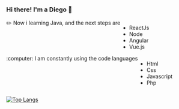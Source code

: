 ### Hi there! I'm a Diego 👋

<div style="display:flex;">
  &#9999;&#65039; Now i learning Java, and the next steps are
  <ul>
    <li>ReactJs</li>
    <li>Node</li>
    <li>Angular</li>
    <li>Vue.js</li>
  </ul>
</div>

<div style="display:flex;">
  :computer: I am constantly using the code languages
  <ul>
    <li>Html</li>
    <li>Css</li>
    <li>Javascript</li>
    <li>Php</li>
  </ul>
</div>

<!--!['Diego Priess'](https://github-readme-stats.vercel.app/api?username=DiegoPriess&show_icons=true&theme=dark)
<br>-->
[![Top Langs](https://github-readme-stats.vercel.app/api/top-langs/?username=DiegoPriess&layout=compact&theme=dark)](https://github.com/DiegoPriess/github-readme-stats) 




<!--
**DiegoPriess/DiegoPriess** is a ✨ _special_ ✨ repository because its `README.md` (this file) appears on your GitHub profile.

Here are some ideas to get you started:

- 🔭 I’m currently working on ...
- 🌱 I’m currently learning ...
- 👯 I’m looking to collaborate on ...
- 🤔 I’m looking for help with ...
- 💬 Ask me about ...
- 📫 How to reach me: ...
- 😄 Pronouns: ...
- ⚡ Fun fact: ...
-->
